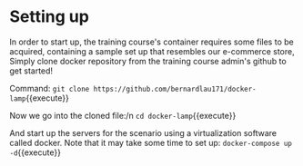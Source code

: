 # Setting up

In order to start up, the training course's container requires some files to be acquired, containing a sample set up that resembles our e-commerce store, Simply clone docker repository from the training course admin's github to get started!

Command:
`git clone https://github.com/bernardlau171/docker-lamp`{{execute}}


Now we go into the cloned file:/n
`cd docker-lamp`{{execute}}

And start up the servers for the scenario using a virtualization software called docker. Note that it may take some time to set up:
`docker-compose up -d`{{execute}}
